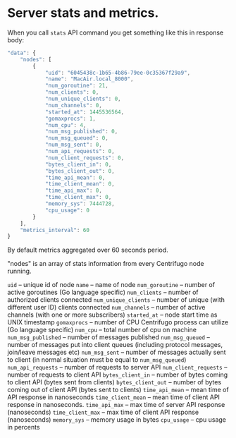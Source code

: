 # Server stats and metrics.

When you call `stats` API command you get something like this in response body:

```javascript
"data": {
    "nodes": [
        {
            "uid": "6045438c-1b65-4b86-79ee-0c35367f29a9",
            "name": "MacAir.local_8000",
            "num_goroutine": 21,
            "num_clients": 0,
            "num_unique_clients": 0,
            "num_channels": 0,
            "started_at": 1445536564,
            "gomaxprocs": 1,
            "num_cpu": 4,
            "num_msg_published": 0,
            "num_msg_queued": 0,
            "num_msg_sent": 0,
            "num_api_requests": 0,
            "num_client_requests": 0,
            "bytes_client_in": 0,
            "bytes_client_out": 0,
            "time_api_mean": 0,
            "time_client_mean": 0,
            "time_api_max": 0,
            "time_client_max": 0,
            "memory_sys": 7444728,
            "cpu_usage": 0
        }
    ],
    "metrics_interval": 60
}
```

By default metrics aggregated over 60 seconds period.

"nodes" is an array of stats information from every Centrifugo node running.

`uid` – unique id of node
`name` – name of node
`num_goroutine` – number of active goroutines (Go language specific)
`num_clients` – number of authorized clients connected
`num_unique_clients` – number of unique (with different user ID) clients connected
`num_channels` – number of active channels (with one or more subscribers)
`started_at` – node start time as UNIX timestamp
`gomaxprocs` – number of CPU Centrifugo process can utilize (Go language specific)
`num_cpu` – total number of cpu on machine
`num_msg_published` – number of messages published
`num_msg_queued` – number of messages put into client queues (including protocol messages, join/leave messages etc)
`num_msg_sent` – number of messages actually sent to client (in normal situation must be equal to `num_msg_queued`)
`num_api_requests` – number of requests to server API
`num_client_requests` – number of requests to client API
`bytes_client_in` – number of bytes coming to client API (bytes sent from clients)
`bytes_client_out` – number of bytes coming out of client API (bytes sent to clients)
`time_api_mean` – mean time of API response in nanoseconds
`time_client_mean` – mean time of client API response in nanoseconds.
`time_api_max` – max time of server API response (nanoseconds)
`time_client_max` – max time of client API response (nanoseconds)
`memory_sys` – memory usage in bytes
`cpu_usage` – cpu usage in percents


